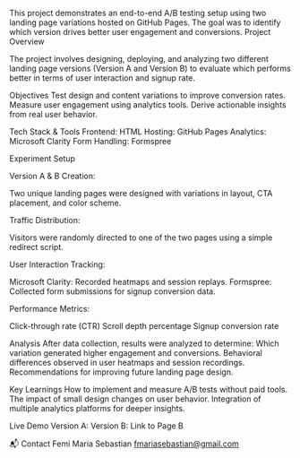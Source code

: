 This project demonstrates an end-to-end A/B testing setup using two landing page variations hosted on GitHub Pages. The goal was to identify which version drives better user engagement and conversions.
Project Overview

The project involves designing, deploying, and analyzing two different landing page versions (Version A and Version B) to evaluate which performs better in terms of user interaction and signup rate.

Objectives
Test design and content variations to improve conversion rates.
Measure user engagement using analytics tools.
Derive actionable insights from real user behavior.

Tech Stack & Tools
Frontend: HTML
Hosting: GitHub Pages
Analytics: Microsoft Clarity
Form Handling: Formspree

Experiment Setup

Version A & B Creation:

Two unique landing pages were designed with variations in layout, CTA placement, and color scheme.

Traffic Distribution:

Visitors were randomly directed to one of the two pages using a simple redirect script.

User Interaction Tracking:

Microsoft Clarity: Recorded heatmaps and session replays.
Formspree: Collected form submissions for signup conversion data.

Performance Metrics:

Click-through rate (CTR)
Scroll depth percentage
Signup conversion rate

Analysis
After data collection, results were analyzed to determine:
Which variation generated higher engagement and conversions.
Behavioral differences observed in user heatmaps and session recordings.
Recommendations for improving future landing page design.

Key Learnings
How to implement and measure A/B tests without paid tools.
The impact of small design changes on user behavior.
Integration of multiple analytics platforms for deeper insights.

Live Demo
Version A: 
Version B: Link to Page B

📬 Contact
Femi Maria Sebastian
fmariasebastian@gmail.com

